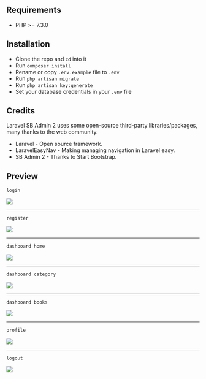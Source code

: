 ## Requirements

-   PHP >= 7.3.0

## Installation

-   Clone the repo and `cd` into it
-   Run `composer install`
-   Rename or copy `.env.example` file to `.env`
-   Run `php artisan migrate`
-   Run `php artisan key:generate`
-   Set your database credentials in your `.env` file

## Credits

Laravel SB Admin 2 uses some open-source third-party libraries/packages, many thanks to the web community.

-   Laravel - Open source framework.
-   LaravelEasyNav - Making managing navigation in Laravel easy.
-   SB Admin 2 - Thanks to Start Bootstrap.

## Preview

`login`

<img src="https://freeimage.host/i/joDsTv">

---

`register`

<img src="https://freeimage.host/i/joDQQp">

---

`dashboard home`

<img src="https://freeimage.host/i/joDr3F">

---

`dashboard category`

<img src="https://freeimage.host/i/joD6va">

---

`dashboard books`

<img src="https://freeimage.host/i/joD4Yg">

---

`profile`

<img src="https://freeimage.host/i/joDPyJ">

---

`logout`

<img src="https://freeimage.host/i/joDLjR">
